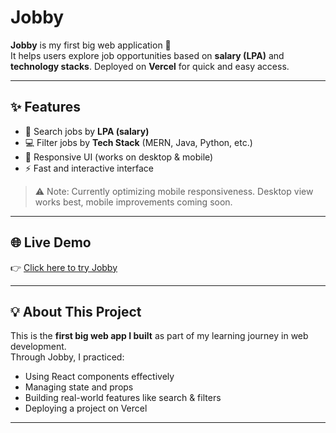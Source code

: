 # Jobby

**Jobby** is my first big web application 🚀  
It helps users explore job opportunities based on **salary (LPA)** and **technology stacks**.
Deployed on **Vercel** for quick and easy access.

---

## ✨ Features
- 🔎 Search jobs by **LPA (salary)**
- 💻 Filter jobs by **Tech Stack** (MERN, Java, Python, etc.)
- 📱 Responsive UI (works on desktop & mobile)
- ⚡ Fast and interactive interface

> ⚠️ Note: Currently optimizing mobile responsiveness. Desktop view works best, mobile improvements coming soon.
---

## 🌐 Live Demo
👉 [Click here to try Jobby](jobby-navy.vercel.app)

---

## 💡 About This Project
This is the **first big web app I built** as part of my learning journey in web development.  
Through Jobby, I practiced:
- Using React components effectively  
- Managing state and props  
- Building real-world features like search & filters  
- Deploying a project on Vercel  

---
